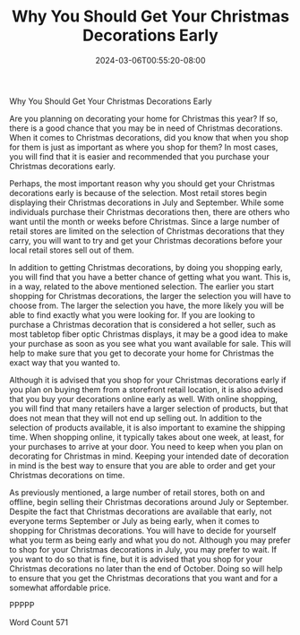 ﻿---
title: "Why You Should Get Your Christmas Decorations Early"
date: 2024-03-06T00:55:20-08:00
description: "Decorating for Christmas Tips for Web Success"
featured_image: "/images/Decorating for Christmas.jpg"
tags: ["Decorating for Christmas"]
---

Why You Should Get Your Christmas Decorations Early

Are you planning on decorating your home for Christmas this year? If so, there is a good chance that you may be in need of Christmas decorations.  When it comes to Christmas decorations, did you know that when you shop for them is just as important as where you shop for them? In most cases, you will find that it is easier and recommended that you purchase your Christmas decorations early. 

Perhaps, the most important reason why you should get your Christmas decorations early is because of the selection. Most retail stores begin displaying their Christmas decorations in July and September.  While some individuals purchase their Christmas decorations then, there are others who want until the month or weeks before Christmas.  Since a large number of retail stores are limited on the selection of Christmas decorations that they carry, you will want to try and get your Christmas decorations before your local retail stores sell out of them.

In addition to getting Christmas decorations, by doing you shopping early, you will find that you have a better chance of getting what you want.  This is, in a way, related to the above mentioned selection. The earlier you start shopping for Christmas decorations, the larger the selection you will have to choose from.  The larger the selection you have, the more likely you will be able to find exactly what you were looking for.  If you are looking to purchase a Christmas decoration that is considered a hot seller, such as most tabletop fiber optic Christmas displays, it may be a good idea to make your purchase as soon as you see what you want available for sale. This will help to make sure that you get to decorate your home for Christmas the exact way that you wanted to.   

Although it is advised that you shop for your Christmas decorations early if you plan on buying them from a storefront retail location, it is also advised that you buy your decorations online early as well.  With online shopping, you will find that many retailers have a larger selection of products, but that does not mean that they will not end up selling out.  In addition to the selection of products available, it is also important to examine the shipping time.  When shopping online, it typically takes about one week, at least, for your purchases to arrive at your door. You need to keep when you plan on decorating for Christmas in mind.  Keeping your intended date of decoration in mind is the best way to ensure that you are able to order and get your Christmas decorations on time.

As previously mentioned, a large number of retail stores, both on and offline, begin selling their Christmas decorations around July or September.  Despite the fact that Christmas decorations are available that early, not everyone terms September or July as being early, when it comes to shopping for Christmas decorations.  You will have to decide for yourself what you term as being early and what you do not.  Although you may prefer to shop for your Christmas decorations in July, you may prefer to wait.  If you want to do so that is fine, but it is advised that you shop for your Christmas decorations no later than the end of October.  Doing so will help to ensure that you get the Christmas decorations that you want and for a somewhat affordable price. 

PPPPP

Word Count 571

